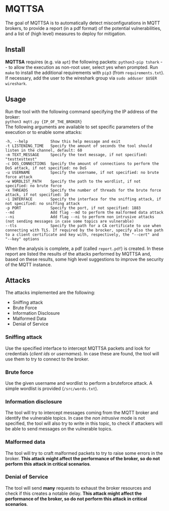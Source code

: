 # MQTTSA

The goal of MQTTSA is to automatically detect misconfigurations in MQTT brokers, to provide a report (in a pdf format) of the potential vulnerabilities, and a list of (high level) measures to deploy for mitigation.  

## Install

**MQTTSA** requires (e.g. via `apt`) the following packets: `python3-pip tshark` -- to allow the execution as non-root user, select yes when prompted. Run `make` to install the additional requirements with `pip3` (from `requirements.txt`). If necessary, add the user to the wireshark group via `sudo adduser $USER wireshark`.

## Usage

Run the tool with the following command specifying the IP address of the broker:  
`python3 mqtt.py {IP_OF_THE_BROKER}`  
The following arguments are available to set specific parameters of the execution or to enable some attacks:  

```
-h, --help          Show this help message and exit  
-t LISTENING_TIME   Specify the amount of seconds the tool should listen in the channel, default: 60  
-m TEXT_MESSAGE     Specify the text message, if not specified: "testtesttest"  
-c DOS_CONNECTIONS  Specify the amount of connections to perform the DoS attack, if not specified: no DoS  
-u USERNAME         Specify the username, if not specified: no brute force attack  
-w WORDLIST_PATH    Specify the path to the wordlist, if not specified: no brute force  
-x THREADS          Specify the number of threads for the brute force attack, if not specified: 10  
-i INTERFACE        Specify the interface for the sniffing attack, if not specified: no sniffing attack  
-p PORT             Specify the port, if not specified: 1883  
--md                Add flag --md to perform the malformed data attack  
--ni                Add flag --ni to perform non intrusive attacks (not sending messages in case some topics are vulnerable)  
--tls               Specify the path for a CA certificate to use when connecting with TLS. If required by the brocker, specify also the path to a client certificate and key with, respectively, the "--cert" and "--key" options
```

When the analysis is complete, a pdf (called `report.pdf`) is created. In these report are listed the results of the attacks performed by MQTTSA and, based on these results, some high level suggestions to improve the security of the MQTT instance.

## Attacks

The attacks implemented are the following:

- Sniffing attack
- Brute Force
- Information Disclosure
- Malformed Data
- Denial of Service

### Sniffing attack

Use the specified interface to intercept MQTTSA packets and look for credentials (*client ids* or *usernames*). In case these are found, the tool will use them to try to connect to the broker.

### Brute force

Use the given username and wordlist to perform a bruteforce attack. A simple wordlist is provided (`/src/words.txt`).

### Information disclosure

The tool will try to intercept messages coming from the MQTT broker and identify the vulnerable topics. In case the *non intrusive* mode is not specified, the tool will also try to write in this topic, to check if attackers will be able to send messages on the vulnerable topics.

### Malformed data

The tool will try to craft malformed packets to try to raise some errors in the broker. **This attack might affect the performance of the broker, so do not perform this attack in critical scenarios**.

### Denial of Service

The tool will send **many** requests to exhaust the broker resources and check if this creates a notable delay. **This attack might affect the performance of the broker, so do not perform this attack in critical scenarios**.
